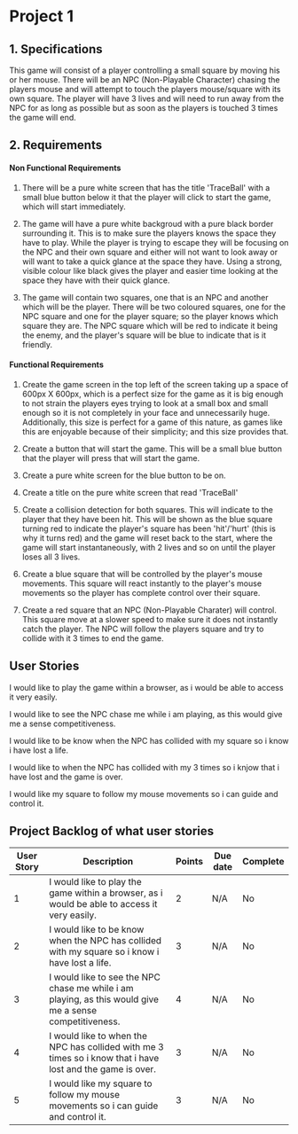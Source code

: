 # Project 1

## 1. Specifications
This game will consist of a player controlling a small square by moving his or her mouse. There will be an NPC (Non-Playable Character) chasing the players mouse and will attempt to touch the players mouse/square with its own square. The player will have 3 lives and will need to run away from the NPC for as long as possible but as soon as the players is touched 3 times the game will end.



## 2. Requirements
#### Non Functional Requirements
1. There will be a pure white screen that has the title 'TraceBall' with a small blue button below it that the player will click to start the game, which will start immediately.

2. The game will have a pure white backgroud with a pure black border surrounding it. This is to make sure the players knows the space they have to play. While the player is trying to escape they will be focusing on the NPC and their own square and either will not want to look away or will want to take a quick glance at the space they have. Using a strong, visible colour like black gives the player and easier time looking at the space they have with their quick glance. 

3. The game will contain two squares, one that is an NPC and another which will be the player. There will be two coloured squares, one for the NPC square and one for the player square; so the player knows which square they are. The NPC square which will be red to indicate it being the enemy, and the player's square will be blue to indicate that is it friendly.

#### Functional Requirements
1. Create the game screen in the top left of the screen taking up a space of 600px X 600px, which is a perfect size for the game as it is big enough to not strain the players eyes trying to look at a small box and small enough so it is not completely in your face and unnecessarily huge. Additionally, this size is perfect for a game of this nature, as games like this are enjoyable because of their simplicity; and this size provides that.

2. Create a button that will start the game. This will be a small blue button that the player will press that will start the game.

3. Create a pure white screen for the blue button to be on.

4. Create a title on the pure white screen that read 'TraceBall'

5. Create a collision detection for both squares. This will indicate to the player that they have been hit. This will be shown as the blue square turning red to indicate the player's square has been 'hit'/'hurt' (this is why it turns red) and the game will reset back to the start, where the game will start instantaneously, with 2 lives and so on until the player loses all 3 lives.

6. Create a blue square that will be controlled by the player's mouse movements. This square will react instantly to the player's mouse movements so the player has complete control over their square.

7. Create a red square that an NPC (Non-Playable Charater) will control. This square move at a slower speed to make sure it does not instantly catch the player. The NPC will follow the players square and try to collide with it 3 times to end the game.

## User Stories

I would like to play the game within a browser, as i would be able to access it very easily.

I would like to see the NPC chase me while i am playing, as this would give me a sense competitiveness.

I would like to be know when the NPC has collided with my square so i know i have lost a life.

I would like to when the NPC has collided with my 3 times so i knjow that i have lost and the game is over.

I would like my square to follow my mouse movements so i can guide and control it.

## Project Backlog of what user stories

|User Story|Description|Points|Due date|Complete|
|----------|------------------------------------------------------------------------------------------------|--------------|-------|---|
| 1 |I would like to play the game within a browser, as i would be able to access it very easily.|2|N/A|No|
| 2 |I would like to be know when the NPC has collided with my square so i know i have lost a life.|3|N/A|No|
| 3 |I would like to see the NPC chase me while i am playing, as this would give me a sense competitiveness.|4|N/A|No|
| 4 |I would like to when the NPC has collided with me 3 times so i know that i have lost and the game is over.|3|N/A|No|
| 5 |I would like my square to follow my mouse movements so i can guide and control it.|3|N/A|No|

#### 



















